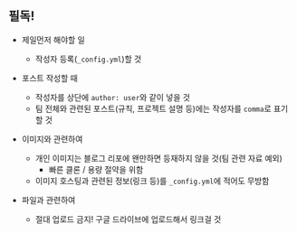 ## 필독!

- 제일먼저 해야할 일
  - 작성자 등록(`_config.yml`)할 것

- 포스트 작성할 때
  - 작성자를 상단에 `author: user`와 같이 넣을 것
  - 팀 전체와 관련된 포스트(규칙, 프로젝트 설명 등)에는 작성자를 `comma`로 표기할 것

- 이미지와 관련하여
  - 개인 이미지는 블로그 리포에 왠만하면 등재하지 않을 것(팀 관련 자료 예외)
    - 빠른 클론 / 용량 절약을 위함
  - 이미지 호스팅과 관련된 정보(링크 등)를 `_config.yml`에 적어도 무방함

- 파일과 관련하여
  - 절대 업로드 금지! 구글 드라이브에 업로드해서 링크걸 것